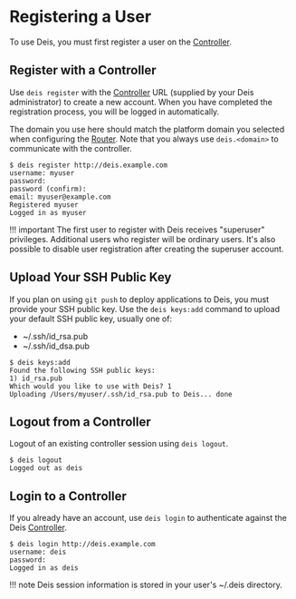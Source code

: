 # Registering a User

To use Deis, you must first register a user on the [Controller][].


## Register with a Controller

Use `deis register` with the [Controller][] URL (supplied by your Deis administrator)
to create a new account.  When you have completed the registration process, you will be logged in
automatically.

The domain you use here should match the platform domain you selected when configuring the [Router][].
Note that you always use `deis.<domain>` to communicate with the controller.

    $ deis register http://deis.example.com
    username: myuser
    password:
    password (confirm):
    email: myuser@example.com
    Registered myuser
    Logged in as myuser

!!! important
    The first user to register with Deis receives "superuser" privileges. Additional users who
    register will be ordinary users. It's also possible to disable user registration after creating
    the superuser account.


## Upload Your SSH Public Key

If you plan on using `git push` to deploy applications to Deis, you must provide your SSH public key.  Use the `deis keys:add` command to upload your default SSH public key, usually one of:

* ~/.ssh/id_rsa.pub
* ~/.ssh/id_dsa.pub

```
$ deis keys:add
Found the following SSH public keys:
1) id_rsa.pub
Which would you like to use with Deis? 1
Uploading /Users/myuser/.ssh/id_rsa.pub to Deis... done
```


## Logout from a Controller

Logout of an existing controller session using `deis logout`.

    $ deis logout
    Logged out as deis


## Login to a Controller

If you already have an account, use `deis login` to authenticate against the Deis [Controller][].

    $ deis login http://deis.example.com
    username: deis
    password:
    Logged in as deis

!!! note
    Deis session information is stored in your user's ~/.deis directory.


[controller]: ../understanding-deis/components.md#controller
[router]: ../understanding-deis/components.md#router

